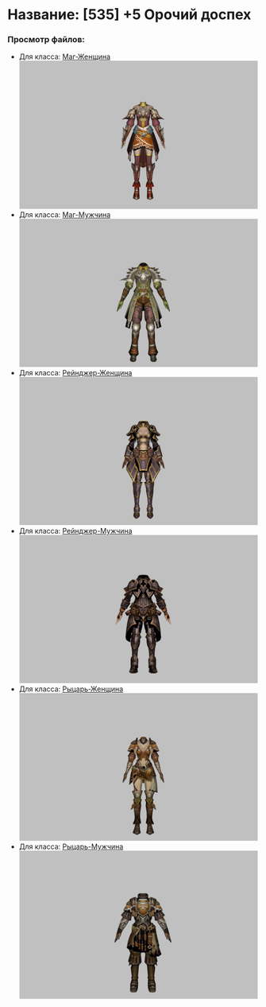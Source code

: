 # Название: [535] +5 Орочий доспех

### Просмотр файлов:
- Для класса: [Маг-Женщина](Маг-Женщина)
![p050007.png](Маг-Женщина/p050007.png)
- Для класса: [Маг-Мужчина](Маг-Мужчина)
![p040007.png](Маг-Мужчина/p040007.png)
- Для класса: [Рейнджер-Женщина](Рейнджер-Женщина)
![p030005.png](Рейнджер-Женщина/p030005.png)
- Для класса: [Рейнджер-Мужчина](Рейнджер-Мужчина)
![p020005.png](Рейнджер-Мужчина/p020005.png)
- Для класса: [Рыцарь-Женщина](Рыцарь-Женщина)
![p010005.png](Рыцарь-Женщина/p010005.png)
- Для класса: [Рыцарь-Мужчина](Рыцарь-Мужчина)
![p000005.png](Рыцарь-Мужчина/p000005.png)
